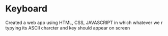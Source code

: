 # Keyboard
Created a web app using HTML, CSS, JAVASCRIPT in which whatever we r typying its ASCII charcter and key should appear on screen
